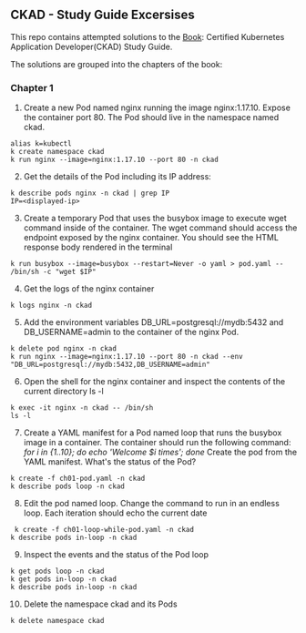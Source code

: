 ## CKAD - Study Guide Excersises
This repo contains attempted solutions to the [Book](https://a.co/d/dIgSeRU): Certified Kubernetes Application Developer(CKAD) Study Guide.

The solutions are grouped into the chapters of the book:

### Chapter 1
1. Create a new Pod named nginx running the image nginx:1.17.10. Expose the container port 80. The Pod should live in the namespace named ckad.

```shell
alias k=kubectl
k create namespace ckad
k run nginx --image=nginx:1.17.10 --port 80 -n ckad
```

2. Get the details of the Pod including its IP address:

```shell
k describe pods nginx -n ckad | grep IP
IP=<displayed-ip>
```

3. Create a temporary Pod that uses the busybox image to execute wget command inside of the container. The wget command should access the endpoint exposed by the nginx container. You should see the HTML response body rendered in the terminal

```shell
k run busybox --image=busybox --restart=Never -o yaml > pod.yaml -- /bin/sh -c "wget $IP"
```

4. Get the logs of the nginx container

```shell
k logs nginx -n ckad
```

5. Add the environment variables DB_URL=postgresql://mydb:5432 and DB_USERNAME=admin to the container of the nginx Pod.

```shell
k delete pod nginx -n ckad
k run nginx --image=nginx:1.17.10 --port 80 -n ckad --env "DB_URL=postgresql://mydb:5432,DB_USERNAME=admin"

```

6. Open the shell for the nginx container and inspect the contents of the current directory ls -l
```shell
k exec -it nginx -n ckad -- /bin/sh
ls -l
```

7. Create a YAML manifest for a Pod named loop that runs the busybox image in a container. The container should run the following command: *for i in {1..10}; do echo 'Welcome $i times'; done*
Create the pod from the YAML manifest. What's the status of the Pod?

```shell
k create -f ch01-pod.yaml -n ckad
k describe pods loop -n ckad
```

8. Edit the pod named loop. Change the command to run in an endless loop. Each iteration should echo the current date
```shell
 k create -f ch01-loop-while-pod.yaml -n ckad
k describe pods in-loop -n ckad
```

9. Inspect the events and the status of the Pod loop

```shell
k get pods loop -n ckad
k get pods in-loop -n ckad
k describe pods in-loop -n ckad
```

10. Delete the namespace ckad and its Pods

```shell
k delete namespace ckad
```